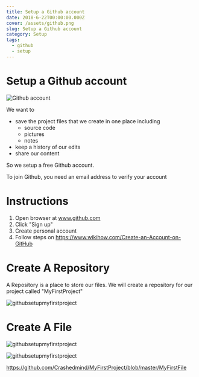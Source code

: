 ```yaml
---
title: Setup a Github account
date: 2018-6-22T00:00:00.000Z
cover: /assets/github.png
slug: Setup a Github account
category: Setup
tags:
  - github
  - setup
---
```


# Setup a Github account
![Github account](/assets/github.png)

We want to 
* save the project files that we create in one place including
  * source code
  * pictures
  * notes
* keep a history of our edits
* share our content

So we setup a free Github account.

To join Github, you need an email address to verify your account

# Instructions
1. Open browser at www.github.com
2. Click "Sign up"
3. Create personal account
4. Follow steps on https://www.wikihow.com/Create-an-Account-on-GitHub

# Create A Repository
A Repository is a place to store our files. 
We will create a repository for our project called "MyFirstProject"

![githubsetupmyfirstproject](/assets/githubsetupmyfirstproject.png)


# Create A File
![githubsetupmyfirstproject](/assets/githubsetupmyfirstprojectcreatefile.png)

![githubsetupmyfirstproject](/assets/githubsetupmyfirstprojectcreatefilemyfirstfile.png)

https://github.com/Crashedmind/MyFirstProject/blob/master/MyFirstFile
